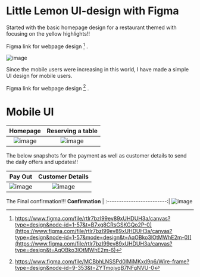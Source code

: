 # Little Lemon UI-design with Figma 

Started with the basic homepage design for a restaurant themed with focusing on the yellow highlights!!

Figma link for webpage design [^1] .

![image](https://github.com/MaddYManI/Little_Lemon-UI-design/assets/101639758/86ad4cd4-5d83-49f4-837f-2218148a373c)

Since the mobile users were increasing in this world, I have made a simple UI design for mobile users.

Figma link for webpage design [^2] .

# Mobile UI

**Homepage**               | **Reserving a table**
:-------------------------:|:-------------------------:
![image](https://github.com/MaddYManI/Little_Lemon-UI-design/assets/101639758/efb5cc21-4d3f-486c-bcf4-a29bd5841f98) | ![image](https://github.com/MaddYManI/Little_Lemon-UI-design/assets/101639758/73b4fe68-9231-404f-8632-5dd9aed00f25)

The below snapshots for the payment as well as customer details to send the daily offers and updates!!

**Pay Out**                | **Customer Details**
:-------------------------:|:-------------------------:
![image](https://github.com/MaddYManI/Little_Lemon-UI-design/assets/101639758/8edd05cb-5dd5-4ec1-b795-a3693a1270de) | ![image](https://github.com/MaddYManI/Little_Lemon-UI-design/assets/101639758/db217ecb-cc6e-493b-9493-7e98e81a82bb)

The Final confirmation!!!
**Confirmation**           |
:-------------------------:|
![image](https://github.com/MaddYManI/Little_Lemon-UI-design/assets/101639758/8844e999-547d-46d4-9427-add201a63411)

[^1]: https://www.figma.com/file/rtlr7bzI99ev89xUHDUH3a/canvas?type=design&node-id=1-57&t=B7xg8CRsGSKGQo2P-0](https://www.figma.com/file/rtlr7bzI99ev89xUHDUH3a/canvas?type=design&node-id=1-57&mode=design&t=AqOBko3lOtMWhE2m-0)](https://www.figma.com/file/rtlr7bzI99ev89xUHDUH3a/canvas?type=design&t=AqOBko3lOtMWhE2m-6)
[^2]: https://www.figma.com/file/MCBbhLNSSPd0IMiMKxd9p6/Wire-frame?type=design&node-id=9-353&t=ZYTmojvqB7NFgNVU-0



